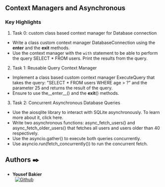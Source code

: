 ## Context Managers and Asynchronous

### Key Highlights

1. Task 0: custom class based context manager for Database connection

- Write a class custom context manager DatabaseConnection using the __enter__ and the __exit__ methods.
- Use the context manager with the `with` statement to be able to perform the query SELECT * FROM users. Print the results from the query.

2. Task 1: Reusable Query Context Manager

- Implement a class based custom context manager ExecuteQuery that takes the query: ”SELECT * FROM users WHERE age > ?” and the parameter 25 and returns the result of the query.
- Ensure to use the__enter__() and the __exit__() methods.

3. Task 2: Concurrent Asynchronous Database Queries

- Use the aiosqlite library to interact with SQLite asynchronously. To learn more about it, click here.
- Write two asynchronous functions: async_fetch_users() and async_fetch_older_users() that fetches all users and users older than 40 respectively.
- Use the asyncio.gather() to execute both queries concurrently.
- Use asyncio.run(fetch_concurrently()) to run the concurrent fetch.


## Authors :black_nib:

* __Yousef Bakier__ &nbsp;&nbsp;&nbsp;&nbsp;&nbsp;&nbsp; <br />
 &nbsp;&nbsp;[<img height="" src="https://img.shields.io/static/v1?label=&message=GitHub&color=181717&logo=GitHub&logoColor=f2f2f2&labelColor=2F333A" alt="Github">](https://github.com/Y-Baker)